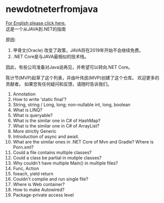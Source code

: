 # newdotneterfromjava
[For English please click here.](./README.md)  
这是一个从JAVA到.NET的指南  

原因:
1. 甲骨文(Oracle) 改变了政策，JAVA将在2019年开始不会继续免费。
2. .NET Core是与JAVA最相似的技术栈。

因此，有些公司准备对Java说再见，并希望可以转向.NET Core。

陈计节(MVP)起草了这个列表，并由叶伟民(MVP)创建了这个仓库。
欢迎更多的贡献者。
如果您有任何疑问和反馈，请随时告诉我们。

1. Annotation  
2. How to write 'static final'?
3. String, string / Long, long; non-nullable int, long, boolean
4. What is LINQ?
5. What is queryable?
6. What is the similar one in C# of HashMap?
7. What is the similar one in C# of ArrayList?
8. More strictly Generic
9. Introduction of async and await.
10. What are the similar ones in .NET Core of Mvn and Gradle? Where is Porn.xml?
11. Could a file contains multiple classes?
12. Could a class be partial in mutiple classes?
13. Why couldn't have multiple Main() in multiple files?
14. Func, Action
15. foeach, yield return
16. Couldn't complie and run single file?
17. Where is Web container?
18. How to make Autowired?
19. Package-private access level
